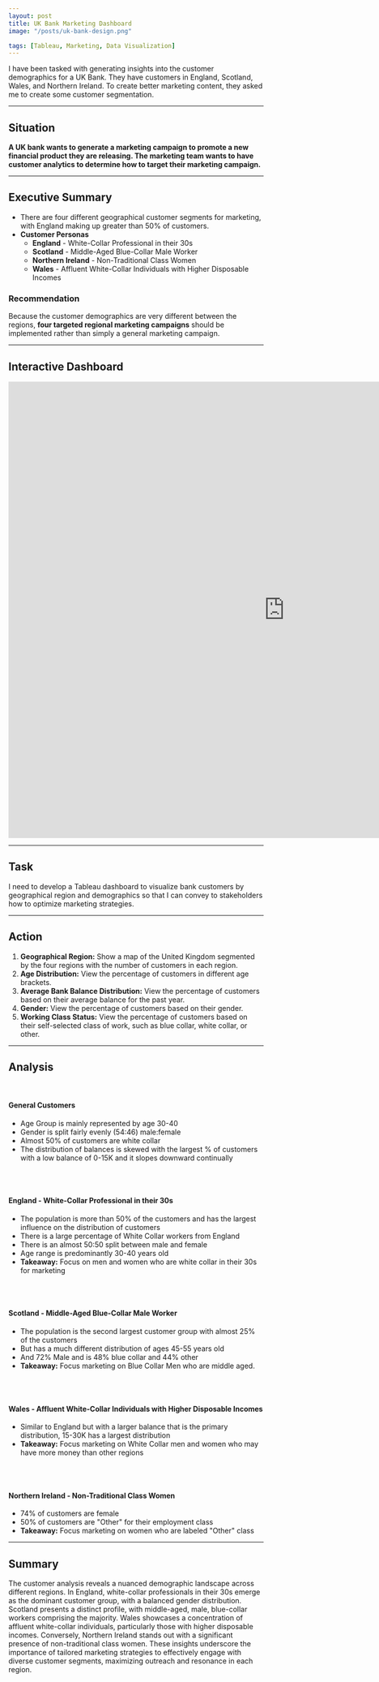 ```yaml
---
layout: post
title: UK Bank Marketing Dashboard
image: "/posts/uk-bank-design.png"

tags: [Tableau, Marketing, Data Visualization]
---
```


I have been tasked with generating insights into the customer demographics for a UK Bank. They have customers in England, Scotland, Wales, and Northern Ireland. To create better marketing content, they asked me to create some customer segmentation.

---

## Situation

**A UK bank wants to generate a marketing campaign to promote a new financial product they are releasing. The marketing team wants to have customer analytics to determine how to target their marketing campaign.**

---

## Executive Summary

- There are four different geographical customer segments for marketing, with England making up greater than 50% of customers.
- **Customer Personas**
    - **England** - White-Collar Professional in their 30s
    - **Scotland** - Middle-Aged Blue-Collar Male Worker
    - **Northern Ireland** - Non-Traditional Class Women
    - **Wales** - Affluent White-Collar Individuals with Higher Disposable Incomes
    
### Recommendation
Because the customer demographics are very different between the regions, **four targeted regional marketing campaigns** should be implemented rather than simply a general marketing campaign.

---

## Interactive Dashboard

<iframe seamless frameborder="0" src="https://public.tableau.com/views/UKBankAnalysis_17107761108470/UKBankCustomerAnalysis?:embed=yes&:display_count=yes&:showVizHome=no" width = '1090' height = '900'></iframe>

---

## Task
I need to develop a Tableau dashboard to visualize bank customers by geographical region and demographics so that I can convey to stakeholders how to optimize marketing strategies.

---

## Action

1. **Geographical Region:** Show a map of the United Kingdom segmented by the four regions with the number of customers in each region.
2. **Age Distribution:** View the percentage of customers in different age brackets.
3. **Average Bank Balance Distribution:** View the percentage of customers based on their average balance for the past year.
4. **Gender:** View the percentage of customers based on their gender.
5. **Working Class Status:** View the percentage of customers based on their self-selected class of work, such as blue collar, white collar, or other.

---

## Analysis

<br>

#### General Customers
- Age Group is mainly represented by age 30-40
- Gender is split fairly evenly (54:46) male:female
- Almost 50% of customers are white collar
- The distribution of balances is skewed with the largest % of customers with a low balance of 0-15K and it slopes downward continually

<br>
<br>

#### England - White-Collar Professional in their 30s 
- The population is more than 50% of the customers and has the largest influence on the distribution of customers
- There is a large percentage of White Collar workers from England
- There is an almost 50:50 split between male and female
- Age range is predominantly 30-40 years old
- **Takeaway:** Focus on men and women who are white collar in their 30s for marketing

<br>
<br>

#### Scotland - Middle-Aged Blue-Collar Male Worker
- The population is the second largest customer group with almost 25% of the customers
- But has a much different distribution of ages 45-55 years old
- And 72% Male and is 48% blue collar and 44% other
- **Takeaway:** Focus marketing on Blue Collar Men who are middle aged.

<br>
<br>

#### Wales - Affluent White-Collar Individuals with Higher Disposable Incomes 
- Similar to England but with a larger balance that is the primary distribution, 15-30K has a largest distribution
- **Takeaway:** Focus marketing on White Collar men and women who may have more money than other regions

<br>
<br>

#### Northern Ireland - Non-Traditional Class Women
- 74% of customers are female
- 50% of customers are "Other" for their employment class
- **Takeaway:** Focus marketing on women who are labeled "Other" class

___

## Summary

The customer analysis reveals a nuanced demographic landscape across different regions. In England, white-collar professionals in their 30s emerge as the dominant customer group, with a balanced gender distribution. Scotland presents a distinct profile, with middle-aged, male, blue-collar workers comprising the majority. Wales showcases a concentration of affluent white-collar individuals, particularly those with higher disposable incomes. Conversely, Northern Ireland stands out with a significant presence of non-traditional class women. These insights underscore the importance of tailored marketing strategies to effectively engage with diverse customer segments, maximizing outreach and resonance in each region.


